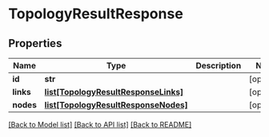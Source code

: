 # TopologyResultResponse

## Properties
Name | Type | Description | Notes
------------ | ------------- | ------------- | -------------
**id** | **str** |  | [optional] 
**links** | [**list[TopologyResultResponseLinks]**](TopologyResultResponseLinks.md) |  | [optional] 
**nodes** | [**list[TopologyResultResponseNodes]**](TopologyResultResponseNodes.md) |  | [optional] 

[[Back to Model list]](../README.md#documentation-for-models) [[Back to API list]](../README.md#documentation-for-api-endpoints) [[Back to README]](../README.md)


